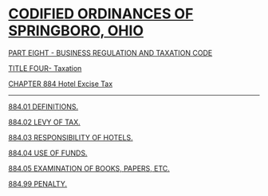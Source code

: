 [CODIFIED ORDINANCES OF SPRINGBORO, OHIO](index.html)
=====================================================

[PART EIGHT - BUSINESS REGULATION AND TAXATION CODE](394aa412.html)

[TITLE FOUR- Taxation](3f15a412.html)

[CHAPTER 884 Hotel Excise Tax](4026a412.html)

* * * * *

[884.01 DEFINITIONS.](4032a412.html)

[884.02 LEVY OF TAX.](4038a412.html)

[884.03 RESPONSIBILITY OF HOTELS.](403ca412.html)

[884.04 USE OF FUNDS.](4046a412.html)

[884.05 EXAMINATION OF BOOKS, PAPERS, ETC.](404aa412.html)

[884.99 PENALTY.](404ea412.html)

